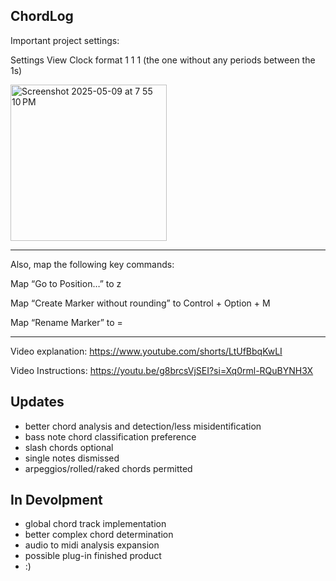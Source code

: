 ChordLog
--------------------------------
Important project settings:

Settings
View
Clock format 1 1  1 
(the one without any periods between the 1s)

<img width="250" alt="Screenshot 2025-05-09 at 7 55 10 PM" src="https://github.com/user-attachments/assets/c5c7fe5a-ed62-46e2-b01f-64874ca97866" />


---------------------

Also, map the following key commands:

Map “Go to Position…” to z

Map “Create Marker without rounding” to Control + Option + M

Map “Rename Marker” to =

-----------------------------

Video explanation: 
https://www.youtube.com/shorts/LtUfBbqKwLI

Video Instructions:
https://youtu.be/g8brcsVjSEI?si=Xq0rml-RQuBYNH3X


Updates
---------

- better chord analysis and detection/less misidentification 
- bass note chord classification preference
- slash chords optional
- single notes dismissed
- arpeggios/rolled/raked chords permitted

In Devolpment
----------
- global chord track implementation
- better complex chord determination
- audio to midi analysis expansion
- possible plug-in finished product
- :)
